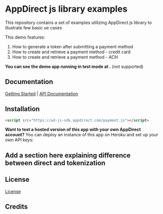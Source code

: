 # AppDirect js library examples

This repository contains a set of examples utilizing AppDirect js library to illustrate few basic ue cases

This demo features: 
1) How to generate a token after submitting a payment method
2) How to create and retrieve a payment method - credit card
3) How to create and retrieve a payment method - ACH

**You can see the demo app running in test mode at .** (not supported)

## Documentation

[Getting Started]() | [API Documentation](https://app.swaggerhub.com/apis/ds-support-2/PaymentMethodApi/2.0#/)

## Installation
```html
<script src="https://ad-js-sdk.appdirect.com/payment.js"></script>
```
**Want to test a hosted version of this app with your own AppDirect account?** You can deploy an instance of this app on Heroku and set up your own API keys:

## Add a section here explaining difference between direct and tokenization 

## License
[License](https://github.com/AppDirect/appdirect-js-examples/blob/master/LICENSE.md)

## Credits
